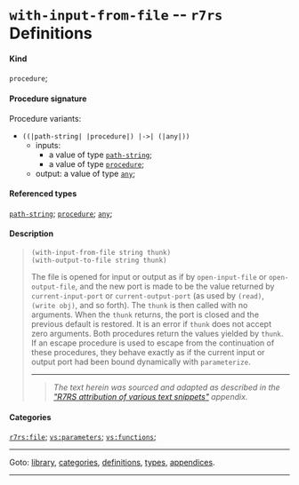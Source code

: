 

<a id='definition__r7rs__with-input-from-file'></a>

# `with-input-from-file` -- `r7rs` Definitions


#### Kind

`procedure`;


#### Procedure signature

Procedure variants:
 * `((|path-string| |procedure|) |->| (|any|))`
   * inputs:
     * a value of type [`path-string`](../../r7rs/types/path-string.md#type__r7rs__path-string);
     * a value of type [`procedure`](../../r7rs/types/procedure.md#type__r7rs__procedure);
   * output: a value of type [`any`](../../r7rs/types/any.md#type__r7rs__any);


#### Referenced types

[`path-string`](../../r7rs/types/path-string.md#type__r7rs__path-string);
[`procedure`](../../r7rs/types/procedure.md#type__r7rs__procedure);
[`any`](../../r7rs/types/any.md#type__r7rs__any);


#### Description

> ````
> (with-input-from-file string thunk)
> (with-output-to-file string thunk)
> ````
> 
> 
> The file is opened for input or output
> as if by `open-input-file` or `open-output-file`,
> and the new port is made to be the value returned by
> `current-input-port` or `current-output-port`
> (as used by `(read)`, `(write obj)`, and so forth).
> The `thunk` is then called with no arguments.  When the `thunk` returns,
> the port is closed and the previous default is restored.
> It is an error if `thunk` does not accept zero arguments.
> Both procedures return the values yielded by `thunk`.
> If an escape procedure
> is used to escape from the continuation of these procedures, they
> behave exactly as if the current input or output port had been bound
> dynamically with `parameterize`.
> 
> 
> ----
> > *The text herein was sourced and adapted as described in the ["R7RS attribution of various text snippets"](../../r7rs/appendices/attribution.md#appendix__r7rs__attribution) appendix.*


#### Categories

[`r7rs:file`](../../r7rs/categories/r7rs_3a_file.md#category__r7rs__r7rs_3a_file);
[`vs:parameters`](../../r7rs/categories/vs_3a_parameters.md#category__r7rs__vs_3a_parameters);
[`vs:functions`](../../r7rs/categories/vs_3a_functions.md#category__r7rs__vs_3a_functions);

----

Goto: [library](../../r7rs/_index.md#library__r7rs), [categories](../../r7rs/categories/_index.md#toc__r7rs__categories), [definitions](../../r7rs/definitions/_index.md#toc__r7rs__definitions), [types](../../r7rs/types/_index.md#toc__r7rs__types), [appendices](../../r7rs/appendices/_index.md#toc__r7rs__appendices).

----

